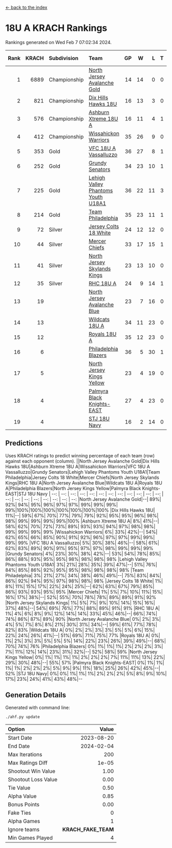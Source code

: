 [<- back to the index](readme.md)
# 18U A KRACH Rankings
Rankings generated on Wed Feb  7 07:02:34 2024.

Rank|KRACH|Subdivision|Team|GP|W|L|T|OTW|OTL|SoS|Exp Wins|Win Diff
---:|---:|:---|:---|---:|---:|---:|---:|---:|---:|---:|---:|---:
1|6889|Championship|[North Jersey Avalanche Gold](https://gamesheetstats.com/seasons/3659/teams/140737/schedule)|14|14|0|0|0|0|87|14.8|-0.0
2|821|Championship|[Dix Hills Hawks 18U](https://gamesheetstats.com/seasons/3659/teams/140731/schedule)|16|13|3|0|1|0|557|13.9|0.0
3|576|Championship|[Ashburn Xtreme 18U A](https://gamesheetstats.com/seasons/3659/teams/140730/schedule)|16|11|4|1|1|0|260|12.4|0.0
4|412|Championship|[Wissahickon Warriors](https://gamesheetstats.com/seasons/3659/teams/140748/schedule)|35|26|9|0|0|1|205|26.9|0.0
5|353|Gold|[VFC 18U A Vassalluzzo](https://gamesheetstats.com/seasons/3659/teams/140746/schedule)|36|27|8|1|2|2|154|28.4|0.0
6|252|Gold|[Grundy Senators](https://gamesheetstats.com/seasons/3659/teams/140732/schedule)|34|23|10|1|1|0|188|24.4|0.0
7|225|Gold|[Lehigh Valley Phantoms Youth U18A1](https://gamesheetstats.com/seasons/3659/teams/140734/schedule)|36|22|11|3|1|0|196|24.4|0.0
8|214|Gold|[Team Philadelphia](https://gamesheetstats.com/seasons/3659/teams/140745/schedule)|35|23|11|1|0|0|197|24.4|0.0
9|72|Silver|[Jersey Colts 18 White](https://gamesheetstats.com/seasons/3659/teams/140733/schedule)|24|12|12|0|0|2|946|12.9|0.0
10|44|Silver|[Mercer Chiefs](https://gamesheetstats.com/seasons/3659/teams/140735/schedule)|33|17|15|1|1|1|489|18.4|0.0
11|41|Silver|[North Jersey Skylands Kings](https://gamesheetstats.com/seasons/3659/teams/140739/schedule)|23|13|10|0|1|1|946|13.9|0.0
12|35|Silver|[RHC 18U A](https://gamesheetstats.com/seasons/3659/teams/140742/schedule)|24|9|14|1|0|2|177|10.4|0.0
13|19||[North Jersey Avalanche Blue](https://gamesheetstats.com/seasons/3659/teams/140736/schedule)|23|7|16|0|0|1|158|7.9|0.0
14|13||[Wildcats 18U A](https://gamesheetstats.com/seasons/3659/teams/140747/schedule)|34|11|23|0|3|1|661|11.9|0.0
15|12||[Royals 18U A](https://gamesheetstats.com/seasons/3659/teams/140743/schedule)|35|12|23|0|1|1|129|12.9|0.0
16|6||[Philadelphia Blazers](https://gamesheetstats.com/seasons/3659/teams/140741/schedule)|36|5|30|1|0|3|178|6.4|0.0
17|5||[North Jersey Kings Yellow](https://gamesheetstats.com/seasons/3659/teams/140738/schedule)|23|4|19|0|1|0|641|4.9|0.0
18|4||[Palmyra Black Knights-EAST](https://gamesheetstats.com/seasons/3659/teams/140740/schedule)|27|4|23|0|2|0|158|4.9|0.0
19|4||[STJ 18U Navy](https://gamesheetstats.com/seasons/3659/teams/140744/schedule)|16|2|14|0|0|0|139|2.9|0.0

## Predictions
Uses KRACH ratings to predict winning percentage of each team (row) against each opponent (column).
||North Jersey Avalanche Gold|Dix Hills Hawks 18U|Ashburn Xtreme 18U A|Wissahickon Warriors|VFC 18U A Vassalluzzo|Grundy Senators|Lehigh Valley Phantoms Youth U18A1|Team Philadelphia|Jersey Colts 18 White|Mercer Chiefs|North Jersey Skylands Kings|RHC 18U A|North Jersey Avalanche Blue|Wildcats 18U A|Royals 18U A|Philadelphia Blazers|North Jersey Kings Yellow|Palmyra Black Knights-EAST|STJ 18U Navy
| --: | --: | --: | --: | --: | --: | --: | --: | --: | --: | --: | --: | --: | --: | --: | --: | --: | --: | --: | --: 
|North Jersey Avalanche Gold|--| 89%| 92%| 94%| 95%| 96%| 97%| 97%| 99%| 99%| 99%| 99%|100%|100%|100%|100%|100%|100%|100%
|Dix Hills Hawks 18U| 11%|--| 59%| 67%| 70%| 77%| 79%| 79%| 92%| 95%| 95%| 96%| 98%| 98%| 99%| 99%| 99%| 99%|100%
|Ashburn Xtreme 18U A|  8%| 41%|--| 58%| 62%| 70%| 72%| 73%| 89%| 93%| 93%| 94%| 97%| 98%| 98%| 99%| 99%| 99%| 99%
|Wissahickon Warriors|  6%| 33%| 42%|--| 54%| 62%| 65%| 66%| 85%| 90%| 91%| 92%| 96%| 97%| 97%| 99%| 99%| 99%| 99%
|VFC 18U A Vassalluzzo|  5%| 30%| 38%| 46%|--| 58%| 61%| 62%| 83%| 89%| 90%| 91%| 95%| 97%| 97%| 98%| 99%| 99%| 99%
|Grundy Senators|  4%| 23%| 30%| 38%| 42%|--| 53%| 54%| 78%| 85%| 86%| 88%| 93%| 95%| 95%| 98%| 98%| 98%| 98%
|Lehigh Valley Phantoms Youth U18A1|  3%| 21%| 28%| 35%| 39%| 47%|--| 51%| 76%| 84%| 85%| 86%| 92%| 95%| 95%| 98%| 98%| 98%| 98%
|Team Philadelphia|  3%| 21%| 27%| 34%| 38%| 46%| 49%|--| 75%| 83%| 84%| 86%| 92%| 94%| 95%| 97%| 98%| 98%| 98%
|Jersey Colts 18 White|  1%|  8%| 11%| 15%| 17%| 22%| 24%| 25%|--| 62%| 63%| 67%| 79%| 85%| 86%| 93%| 93%| 95%| 95%
|Mercer Chiefs|  1%|  5%|  7%| 10%| 11%| 15%| 16%| 17%| 38%|--| 52%| 55%| 70%| 78%| 78%| 89%| 89%| 91%| 92%
|North Jersey Skylands Kings|  1%|  5%|  7%|  9%| 10%| 14%| 15%| 16%| 37%| 48%|--| 54%| 69%| 76%| 77%| 88%| 89%| 91%| 91%
|RHC 18U A|  1%|  4%|  6%|  8%|  9%| 12%| 14%| 14%| 33%| 45%| 46%|--| 66%| 74%| 74%| 86%| 87%| 89%| 90%
|North Jersey Avalanche Blue|  0%|  2%|  3%|  4%|  5%|  7%|  8%|  8%| 21%| 30%| 31%| 34%|--| 59%| 61%| 77%| 78%| 82%| 83%
|Wildcats 18U A|  0%|  2%|  2%|  3%|  3%|  5%|  5%|  6%| 15%| 22%| 24%| 26%| 41%|--| 51%| 69%| 71%| 75%| 77%
|Royals 18U A|  0%|  1%|  2%|  3%|  3%|  5%|  5%|  5%| 14%| 22%| 23%| 26%| 39%| 49%|--| 68%| 70%| 74%| 76%
|Philadelphia Blazers|  0%|  1%|  1%|  1%|  2%|  2%|  2%|  3%|  7%| 11%| 12%| 14%| 23%| 31%| 32%|--| 52%| 58%| 59%
|North Jersey Kings Yellow|  0%|  1%|  1%|  1%|  1%|  2%|  2%|  2%|  7%| 11%| 11%| 13%| 22%| 29%| 30%| 48%|--| 55%| 57%
|Palmyra Black Knights-EAST|  0%|  1%|  1%|  1%|  1%|  2%|  2%|  2%|  5%|  9%|  9%| 11%| 18%| 25%| 26%| 42%| 45%|--| 52%
|STJ 18U Navy|  0%|  0%|  1%|  1%|  1%|  2%|  2%|  2%|  5%|  8%|  9%| 10%| 17%| 23%| 24%| 41%| 43%| 48%|--

## Generation Details

Generated with command line:
```
./ahf.py update
```

| Option | Value |
| :----- | ----: |
| Start Date | 2023-08-20 |
| End Date | 2024-02-04 |
| Max Iterations | 200 |
| Max Ratings Diff | 1e-05 |
| Shootout Win Value | 1.00 |
| Shootout Loss Value | 0.00 |
| Tie Value | 0.50 |
| Alpha Value | 0.85 |
| Bonus Points | 0.00 |
| Fake Ties | 0 |
| Alpha Games | 1 |
| Ignore teams | __KRACH_FAKE_TEAM__ |
| Min Games Played | 4 |

